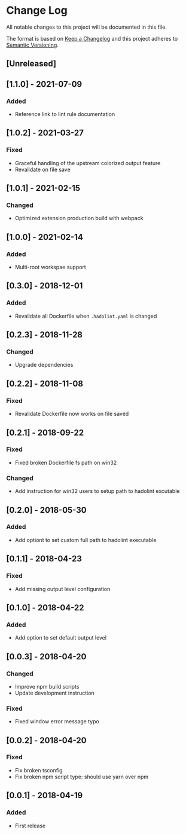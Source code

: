 # Change Log

All notable changes to this project will be documented in this file.

The format is based on [Keep a Changelog](http://keepachangelog.com/)
and this project adheres to [Semantic Versioning](http://semver.org/).

## [Unreleased]

## [1.1.0] - 2021-07-09

### Added

- Reference link to lint rule documentation 

## [1.0.2] - 2021-03-27

### Fixed

- Graceful handling of the upstream colorized output feature
- Revalidate on file save

## [1.0.1] - 2021-02-15

### Changed

- Optimized extension production build with webpack

## [1.0.0] - 2021-02-14

### Added

- Multi-root workspae support

## [0.3.0] - 2018-12-01

### Added

- Revalidate all Dockerfile when `.hadolint.yaml` is changed

## [0.2.3] - 2018-11-28

### Changed

- Upgrade dependencies

## [0.2.2] - 2018-11-08

### Fixed

- Revalidate Dockerfile now works on file saved

## [0.2.1] - 2018-09-22

### Fixed

- Fixed broken Dockerfile fs path on win32

### Changed

- Add instruction for win32 users to setup path to hadolint excutable

## [0.2.0] - 2018-05-30

### Added

- Add optiont to set custom full path to hadolint executable

## [0.1.1] - 2018-04-23

### Fixed

- Add missing output level configuration

## [0.1.0] - 2018-04-22

### Added

- Add option to set default output level

## [0.0.3] - 2018-04-20

### Changed

- Improve npm build scripts
- Update development instruction

### Fixed

- Fixed window error message typo

## [0.0.2] - 2018-04-20

### Fixed

- Fix broken tsconfig
- Fix broken npm script type: should use yarn over npm

## [0.0.1] - 2018-04-19

### Added

- First release
